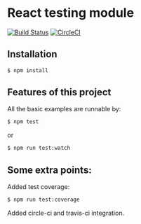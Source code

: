 # React testing module



[![Build Status](https://travis-ci.org/arananegra/react-testing-module.svg?branch=master)](https://travis-ci.org/arananegra/react-testing-module)
[![CircleCI](https://circleci.com/gh/arananegra/react-testing-module/tree/master.svg?style=svg)](https://circleci.com/gh/arananegra/react-testing-module/tree/master)

## Installation
```sh
$ npm install
```



## Features of this project

All the basic examples are runnable by:
```sh
$ npm test
```

or 

```sh
$ npm run test:watch
```

## Some extra points:

Added test coverage: 

```sh
$ npm run test:coverage
```

Added circle-ci and travis-ci integration.

